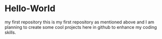 # Hello-World
my first repository
this is my first repository as mentioned above and I am planning to create some cool projects here in github to enhance my coding skills.
